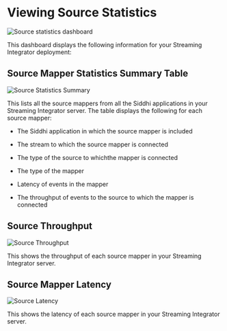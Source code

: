 # Viewing Source Statistics

![Source statistics dashboard]({{base_path}}/assets/img/streaming/streaming-integrator-grafana-dashboard/source_statistics_dashboard.jpg)

This dashboard displays the following information for your Streaming Integrator deployment:

## Source Mapper Statistics Summary Table

![Source Statistics Summary]({{base_path}}/assets/img/streaming/source-statistics/source-statistics-summary.png)

This lists all the source mappers from all the Siddhi applications in your Streaming Integrator server. The table displays the following for each source mapper:

- The Siddhi application in which the source mapper is included

- The stream to which the source mapper is connected

- The type of the source to whichthe mapper is connected

- The type of the mapper

- Latency of events in the mapper

- The throughput of events to the source to which the mapper is connected
   
## Source Throughput

![Source Throughput]({{base_path}}/assets/img/streaming/source-statistics/source-throughput.png)

This shows the throughput of each source mapper in your Streaming Integrator server.

## Source Mapper Latency

![Source Latency]({{base_path}}/assets/img/streaming/source-statistics/source-latency.png)

This shows the latency of each source mapper in your Streaming Integrator server.